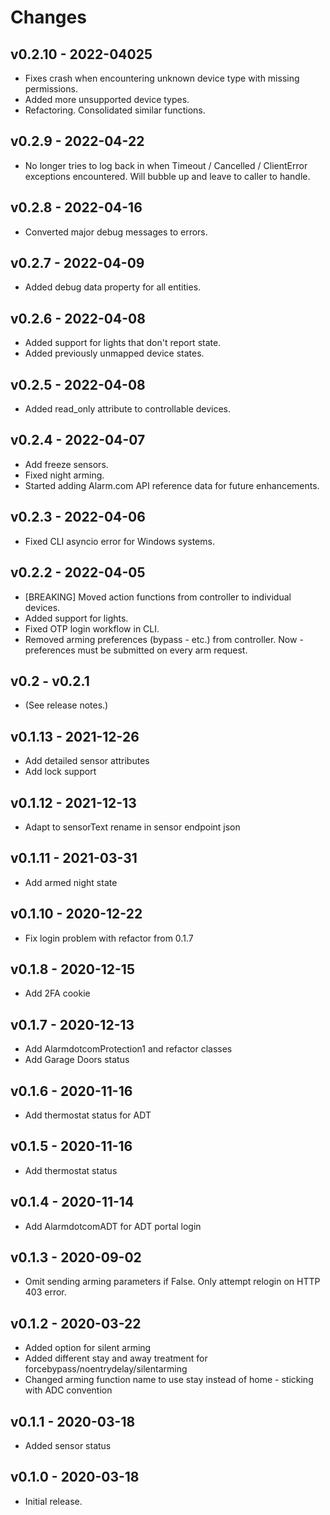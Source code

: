 # Changes

## v0.2.10 - 2022-04025

* Fixes crash when encountering unknown device type with missing permissions.
* Added more unsupported device types.
* Refactoring. Consolidated similar functions.

## v0.2.9 - 2022-04-22

* No longer tries to log back in when Timeout / Cancelled / ClientError exceptions encountered. Will bubble up and leave to caller to handle.

## v0.2.8 - 2022-04-16

* Converted major debug messages to errors.

## v0.2.7 - 2022-04-09

* Added debug data property for all entities.

## v0.2.6 - 2022-04-08

* Added support for lights that don't report state.
* Added previously unmapped device states.

## v0.2.5 - 2022-04-08

* Added read_only attribute to controllable devices.

## v0.2.4 - 2022-04-07

* Add freeze sensors.
* Fixed night arming.
* Started adding Alarm.com API reference data for future enhancements.

## v0.2.3 - 2022-04-06

* Fixed CLI asyncio error for Windows systems.

## v0.2.2 - 2022-04-05

* [BREAKING] Moved action functions from controller to individual devices.
* Added support for lights.
* Fixed OTP login workflow in CLI.
* Removed arming preferences (bypass - etc.) from controller. Now - preferences must be submitted on every arm request.

## v0.2 - v0.2.1

* (See release notes.)

## v0.1.13 - 2021-12-26

* Add detailed sensor attributes
* Add lock support

## v0.1.12 - 2021-12-13

* Adapt to sensorText rename in sensor endpoint json

## v0.1.11 - 2021-03-31

* Add armed night state

## v0.1.10 - 2020-12-22

* Fix login problem with refactor from 0.1.7

## v0.1.8 - 2020-12-15

* Add 2FA cookie

## v0.1.7 - 2020-12-13

* Add AlarmdotcomProtection1 and refactor classes
* Add Garage Doors status

## v0.1.6 - 2020-11-16

* Add thermostat status for ADT

## v0.1.5 - 2020-11-16

* Add thermostat status

## v0.1.4 - 2020-11-14

* Add AlarmdotcomADT for ADT portal login

## v0.1.3 - 2020-09-02

* Omit sending arming parameters if False. Only attempt relogin on HTTP 403 error.

## v0.1.2 - 2020-03-22

* Added option for silent arming
* Added different stay and away treatment for forcebypass/noentrydelay/silentarming
* Changed arming function name to use stay instead of home - sticking with ADC convention

## v0.1.1 - 2020-03-18

* Added sensor status

## v0.1.0 - 2020-03-18

* Initial release.

